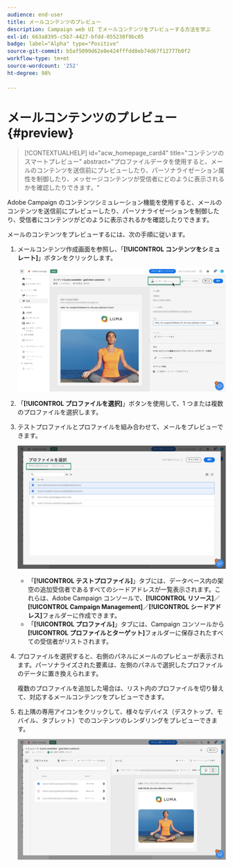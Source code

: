 ```yaml
---
audience: end-user
title: メールコンテンツのプレビュー
description: Campaign web UI でメールコンテンツをプレビューする方法を学ぶ
exl-id: 663a8395-c5b7-4427-bfdd-055230f9bc05
badge: label="Alpha" type="Positive"
source-git-commit: b5af5099d62e0e424fffdd8eb74d67f12777b0f2
workflow-type: tm+mt
source-wordcount: '252'
ht-degree: 98%

---
```



# メールコンテンツのプレビュー {#preview}

>[!CONTEXTUALHELP]
>id="acw_homepage_card4"
>title="コンテンツのスマートプレビュー"
>abstract="プロファイルデータを使用すると、メールのコンテンツを送信前にプレビューしたり、パーソナライゼーション属性を制御したり、メッセージコンテンツが受信者にどのように表示されるかを確認したりできます。"

Adobe Campaign のコンテンツシミュレーション機能を使用すると、メールのコンテンツを送信前にプレビューしたり、パーソナライゼーションを制御したり、受信者にコンテンツがどのように表示されるかを確認したりできます。

メールのコンテンツをプレビューするには、次の手順に従います。

1. メールコンテンツ作成画面を参照し、「**[!UICONTROL コンテンツをシミュレート]**」ボタンをクリックします。

   ![](assets/simulate.png)

1. 「**[!UICONTROL プロファイルを選択]**」ボタンを使用して、1 つまたは複数のプロファイルを選択します。
1. テストプロファイルとプロファイルを組み合わせて、メールをプレビューできます。

   ![](assets/preview-profile.png)

   * 「**[!UICONTROL テストプロファイル]**」タブには、データベース内の架空の追加受信者であるすべてのシードアドレスが一覧表示されます。これらは、Adobe Campaign コンソールで、**[!UICONTROL リソース]**／**[!UICONTROL Campaign Management]**／**[!UICONTROL シードアドレス]**&#x200B;フォルダーに作成できます。
   * 「**[!UICONTROL プロファイル]**」タブには、Campaign コンソールから&#x200B;**[!UICONTROL プロファイルとターゲット]**&#x200B;フォルダーに保存されたすべての受信者がリストされます。

1. プロファイルを選択すると、右側のパネルにメールのプレビューが表示されます。パーソナライズされた要素は、左側のパネルで選択したプロファイルのデータに置き換えられます。

   複数のプロファイルを追加した場合は、リスト内のプロファイルを切り替えて、対応するメールコンテンツをプレビューできます。

1. 右上隅の専用アイコンをクリックして、様々なデバイス（デスクトップ、モバイル、タブレット）でのコンテンツのレンダリングをプレビューできます。

   ![](assets/preview.png)


